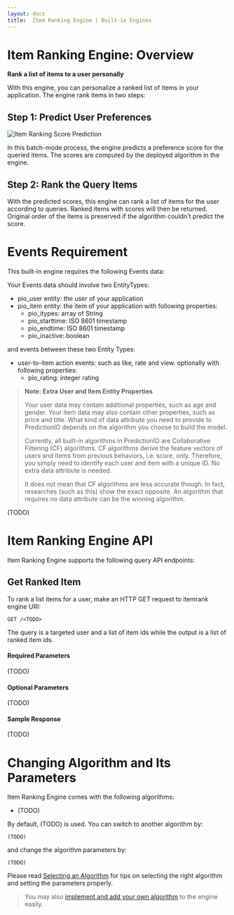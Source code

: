 ```yaml
---
layout: docs
title:  Item Ranking Engine | Built-in Engines
---
```


# Item Ranking Engine: Overview

**Rank a list of items to a user personally**

With this engine, you can personalize a ranked list of items in your application. The engine rank items in two steps:

## Step 1: Predict User Preferences

![Item Ranking Score Prediction](/images/engine-itemrec-prediction.png)

In this batch-mode process, the engine predicts a preference score for the queried items. The scores are computed by the deployed algorithm in the engine.

## Step 2: Rank the Query Items

With the predicted scores, this engine can rank a list of items for the user according to queries. Ranked items with scores will then be returned. Original order of the items is preserved if the algorithm couldn't predict the score.

# Events Requirement

This built-in engine requires the following Events data:

Your Events data should involve two EntityTypes:
- pio_user entity: the user of your application
- pio_item entity: the item of your application
  with following properties:
  - pio_itypes: array of String
  - pio_starttime: ISO 8601 timestamp
  - pio_endtime: ISO 8601 timestamp
  - pio_inactive: boolean

and events between these two Entity Types:
- user-to-item action events: such as like, rate and view.
  optionally with following properties:
  - pio_rating: integer rating



> **Note: Extra User and Item Entity Properties**
>
> Your user data may contain additional properties, such as age and gender. Your item data may also contain other properties, such as price and title. What kind of data attribute you need to provide to PredictionIO depends on the algorithm you choose to build the model.
>
> Currently, all built-in algorithms in PredictionIO are Collaborative Filtering (CF) algorithms. CF algorithms derive the feature vectors of users and items from previous behaviors, i.e. score, only. Therefore, you simply need to identify each user and item with a unique ID. No extra data attribute is needed.
>
> It does not mean that CF algorithms are less accurate though. In fact, researches (such as this) show the exact opposite. An algorithm that requires no data attribute can be the winning algorithm.

(TODO)

# Item Ranking Engine API

Item Ranking Engine supports the following query API endpoints:

## Get Ranked Item

To rank a list items for a user, make an HTTP GET request to itemrank engine URI:

```
GET /<TODO>
```

The query is a targeted user and a list of item ids while the output is a list of ranked item ids.

#### Required Parameters

(TODO)

#### Optional Parameters

(TODO)

#### Sample Response

(TODO)

# Changing Algorithm and Its Parameters

Item Ranking Engine comes with the following algorithms:

* (TODO)

By default, (TODO) is used. You can switch to another algorithm by:

```
(TODO)
```

and change the algorithm parameters by:

```
(TODO)
```

Please read [Selecting an Algorithm](/cookbook/choosingalgorithms.html) for tips on selecting the right algorithm and setting the parameters properly.

> You may also [implement and add your own algorithm](/cookbook/addalgorithm.html) to the engine easily.
